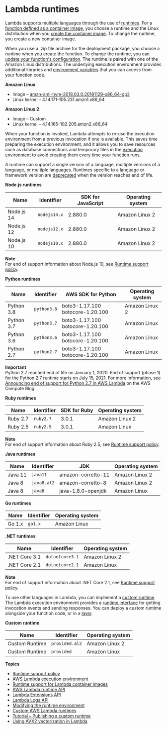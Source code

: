 # Lambda runtimes<a name="lambda-runtimes"></a>

Lambda supports multiple languages through the use of [runtimes](gettingstarted-concepts.md#gettingstarted-concepts-runtime)\. For a [function defined as a container image](configuration-images.md), you choose a runtime and the Linux distribution when you [create the container image](images-create.md)\. To change the runtime, you create a new container image\.

When you use a \.zip file archive for the deployment package, you choose a runtime when you create the function\. To change the runtime, you can [update your function's configuration](configuration-console.md)\. The runtime is paired with one of the Amazon Linux distributions\. The underlying execution environment provides additional libraries and [environment variables](configuration-envvars.md) that you can access from your function code\.

**Amazon Linux**
+ Image – [amzn\-ami\-hvm\-2018\.03\.0\.20181129\-x86\_64\-gp2](https://console.aws.amazon.com/ec2/v2/home#Images:visibility=public-images;search=amzn-ami-hvm-2018.03.0.20181129-x86_64-gp2)
+ Linux kernel – 4\.14\.171\-105\.231\.amzn1\.x86\_64

**Amazon Linux 2**
+ Image – Custom
+ Linux kernel – 4\.14\.165\-102\.205\.amzn2\.x86\_64

When your function is invoked, Lambda attempts to re\-use the execution environment from a previous invocation if one is available\. This saves time preparing the execution environment, and it allows you to save resources such as database connections and temporary files in the [execution environment](runtimes-context.md) to avoid creating them every time your function runs\.

A runtime can support a single version of a language, multiple versions of a language, or multiple languages\. Runtimes specific to a language or framework version are [deprecated](runtime-support-policy.md) when the version reaches end of life\.


**Node\.js runtimes**  

| Name | Identifier | SDK for JavaScript | Operating system | 
| --- | --- | --- | --- | 
|  Node\.js 14  |  `nodejs14.x`  |  2\.880\.0  |  Amazon Linux 2  | 
|  Node\.js 12  |  `nodejs12.x`  |  2\.880\.0  |  Amazon Linux 2  | 
|  Node\.js 10  |  `nodejs10.x`  |  2\.880\.0  |  Amazon Linux 2  | 

**Note**  
For end of support information about Node\.js 10, see [Runtime support policy](runtime-support-policy.md)\.


**Python runtimes**  

| Name | Identifier | AWS SDK for Python | Operating system | 
| --- | --- | --- | --- | 
|  Python 3\.8  |  `python3.8`  |  boto3\-1\.17\.100 botocore\-1\.20\.100  |  Amazon Linux 2  | 
|  Python 3\.7  |  `python3.7`  |  boto3\-1\.17\.100 botocore\-1\.20\.100  |  Amazon Linux  | 
|  Python 3\.6  |  `python3.6`  |  boto3\-1\.17\.100 botocore\-1\.20\.100  |  Amazon Linux  | 
|  Python 2\.7  |  `python2.7`  |  boto3\-1\.17\.100 botocore\-1\.20\.100  |  Amazon Linux  | 

**Important**  
Python 2\.7 reached end of life on January 1, 2020\. End of support \(phase 1\) for the Python 2\.7 runtime starts on July 15, 2021\. For more information, see [Announcing end of support for Python 2\.7 in AWS Lambda](http://aws.amazon.com/blogs/compute/announcing-end-of-support-for-python-2-7-in-aws-lambda/) on the AWS Compute Blog\.


**Ruby runtimes**  

| Name | Identifier | SDK for Ruby | Operating system | 
| --- | --- | --- | --- | 
|  Ruby 2\.7  |  `ruby2.7`  |  3\.0\.1  |  Amazon Linux 2  | 
|  Ruby 2\.5  |  `ruby2.5`  |  3\.0\.1  |  Amazon Linux  | 

**Note**  
For end of support information about Ruby 2\.5, see [Runtime support policy](runtime-support-policy.md)\.


**Java runtimes**  

| Name | Identifier | JDK | Operating system | 
| --- | --- | --- | --- | 
|  Java 11  |  `java11`  |  amazon\-corretto\-11  |  Amazon Linux 2  | 
|  Java 8  |  `java8.al2`  |  amazon\-corretto\-8  |  Amazon Linux 2  | 
|  Java 8  |  `java8`  |  java\-1\.8\.0\-openjdk  |  Amazon Linux  | 


**Go runtimes**  

| Name | Identifier | Operating system | 
| --- | --- | --- | 
|  Go 1\.x  |  `go1.x`  |  Amazon Linux  | 


**\.NET runtimes**  

| Name | Identifier | Operating system | 
| --- | --- | --- | 
|  \.NET Core 3\.1  |  `dotnetcore3.1`  |  Amazon Linux 2  | 
|  \.NET Core 2\.1  |  `dotnetcore2.1`  |  Amazon Linux  | 

**Note**  
For end of support information about \.NET Core 2\.1, see [Runtime support policy](runtime-support-policy.md)\.

To use other languages in Lambda, you can implement a [custom runtime](runtimes-custom.md)\. The Lambda execution environment provides a [runtime interface](runtimes-api.md) for getting invocation events and sending responses\. You can deploy a custom runtime alongside your function code, or in a [layer](configuration-layers.md)\.


**Custom runtime**  

| Name | Identifier | Operating system | 
| --- | --- | --- | 
|  Custom Runtime  |  `provided.al2`  |  Amazon Linux 2  | 
|  Custom Runtime  |  `provided`  |  Amazon Linux  | 

**Topics**
+ [Runtime support policy](runtime-support-policy.md)
+ [AWS Lambda execution environment](runtimes-context.md)
+ [Runtime support for Lambda container images](runtimes-images.md)
+ [AWS Lambda runtime API](runtimes-api.md)
+ [Lambda Extensions API](runtimes-extensions-api.md)
+ [Lambda Logs API](runtimes-logs-api.md)
+ [Modifying the runtime environment](runtimes-modify.md)
+ [Custom AWS Lambda runtimes](runtimes-custom.md)
+ [Tutorial – Publishing a custom runtime](runtimes-walkthrough.md)
+ [Using AVX2 vectorization in Lambda](runtimes-avx2.md)